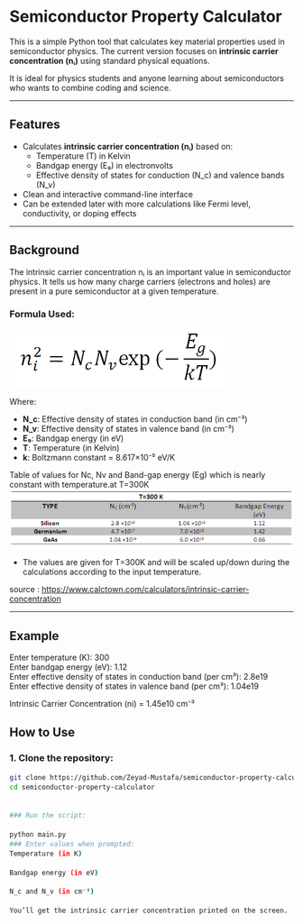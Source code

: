 #  Semiconductor Property Calculator

This is a simple Python tool that calculates key material properties used in semiconductor physics. The current version focuses on **intrinsic carrier concentration (nᵢ)** using standard physical equations.


It is ideal for physics students and anyone learning about semiconductors who wants to combine coding and science.

---

##  Features

- Calculates **intrinsic carrier concentration (nᵢ)** based on:
  - Temperature (T) in Kelvin
  - Bandgap energy (E₉) in electronvolts
  - Effective density of states for conduction (N_c) and valence bands (N_v)
- Clean and interactive command-line interface
- Can be extended later with more calculations like Fermi level, conductivity, or doping effects

---

##  Background

The intrinsic carrier concentration nᵢ is an important value in semiconductor physics. It tells us how many charge carriers (electrons and holes) are present in a pure semiconductor at a given temperature.

###  Formula Used:
![Formula](formula.png)

Where:

- **N_c**: Effective density of states in conduction band (in cm⁻³)  
- **N_v**: Effective density of states in valence band (in cm⁻³)  
- **E₉**: Bandgap energy (in eV)  
- **T**: Temperature (in Kelvin)  
- **k**: Boltzmann constant = 8.617×10⁻⁵ eV/K  

Table of values for Nc, Nv and Band-gap energy (Eg) which is nearly constant with temperature.at T=300K
![table](table.png)

* The values are given for T=300K and will be scaled up/down during the calculations according to the input temperature.<br>

source : https://www.calctown.com/calculators/intrinsic-carrier-concentration

---

##  Example

Enter temperature (K): 300 <br>
Enter bandgap energy (eV): 1.12 <br>
Enter effective density of states in conduction band (per cm³): 2.8e19 <br>
Enter effective density of states in valence band (per cm³): 1.04e19 <br>

Intrinsic Carrier Concentration (ni) = 1.45e10 cm⁻³<br>

##  How to Use

### 1. Clone the repository:
```bash
git clone https://github.com/Zeyad-Mustafa/semiconductor-property-calculator.git
cd semiconductor-property-calculator


### Run the script:

python main.py
### Enter values when prompted:
Temperature (in K)

Bandgap energy (in eV)

N_c and N_v (in cm⁻³)

You’ll get the intrinsic carrier concentration printed on the screen.

